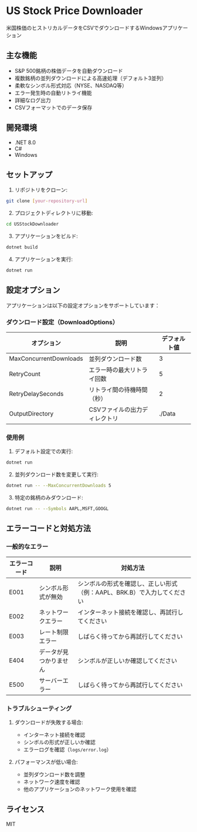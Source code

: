 # US Stock Price Downloader

米国株価のヒストリカルデータをCSVでダウンロードするWindowsアプリケーション

## 主な機能

- S&P 500銘柄の株価データを自動ダウンロード
- 複数銘柄の並列ダウンロードによる高速処理（デフォルト3並列）
- 柔軟なシンボル形式対応（NYSE、NASDAQ等）
- エラー発生時の自動リトライ機能
- 詳細なログ出力
- CSVフォーマットでのデータ保存

## 開発環境

- .NET 8.0
- C#
- Windows

## セットアップ

1. リポジトリをクローン:
```bash
git clone [your-repository-url]
```

2. プロジェクトディレクトリに移動:
```bash
cd USStockDownloader
```

3. アプリケーションをビルド:
```bash
dotnet build
```

4. アプリケーションを実行:
```bash
dotnet run
```

## 設定オプション

アプリケーションは以下の設定オプションをサポートしています：

### ダウンロード設定（DownloadOptions）

| オプション | 説明 | デフォルト値 |
|------------|------|--------------|
| MaxConcurrentDownloads | 並列ダウンロード数 | 3 |
| RetryCount | エラー時の最大リトライ回数 | 5 |
| RetryDelaySeconds | リトライ間の待機時間（秒） | 2 |
| OutputDirectory | CSVファイルの出力ディレクトリ | ./Data |

### 使用例

1. デフォルト設定での実行:
```bash
dotnet run
```

2. 並列ダウンロード数を変更して実行:
```bash
dotnet run -- --MaxConcurrentDownloads 5
```

3. 特定の銘柄のみダウンロード:
```bash
dotnet run -- --Symbols AAPL,MSFT,GOOGL
```

## エラーコードと対処方法

### 一般的なエラー

| エラーコード | 説明 | 対処方法 |
|--------------|------|----------|
| E001 | シンボル形式が無効 | シンボルの形式を確認し、正しい形式（例：AAPL、BRK.B）で入力してください |
| E002 | ネットワークエラー | インターネット接続を確認し、再試行してください |
| E003 | レート制限エラー | しばらく待ってから再試行してください |
| E404 | データが見つかりません | シンボルが正しいか確認してください |
| E500 | サーバーエラー | しばらく待ってから再試行してください |

### トラブルシューティング

1. ダウンロードが失敗する場合:
   - インターネット接続を確認
   - シンボルの形式が正しいか確認
   - エラーログを確認（`logs/error.log`）

2. パフォーマンスが低い場合:
   - 並列ダウンロード数を調整
   - ネットワーク速度を確認
   - 他のアプリケーションのネットワーク使用を確認

## ライセンス

MIT
